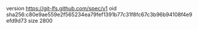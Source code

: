version https://git-lfs.github.com/spec/v1
oid sha256:c80e9ae559e2f565234ea79fef1391b77c31f8fc67c3b96b94108f4e9efd9d73
size 2800
